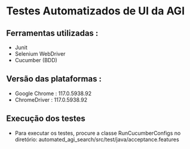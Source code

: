 # Testes Automatizados de UI da AGI

## Ferramentas utilizadas :

* Junit
* Selenium WebDriver
* Cucumber (BDD)

## Versão das plataformas :

* Google Chrome : 117.0.5938.92
* ChromeDriver : 117.0.5938.92

## Execução dos testes

* Para executar os testes, procure a classe RunCucumberConfigs no diretório: automated_agi_search/src/test/java/acceptance.features
